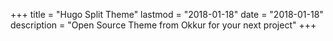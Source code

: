 +++
title = "Hugo Split Theme"
lastmod = "2018-01-18"
date = "2018-01-18"
description = "Open Source Theme from Okkur for your next project"
+++
